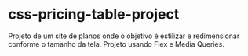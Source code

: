# css-pricing-table-project
Projeto de um site de planos onde o objetivo é estilizar e redimensionar conforme o tamanho da tela. Projeto usando Flex e Media Queries.
